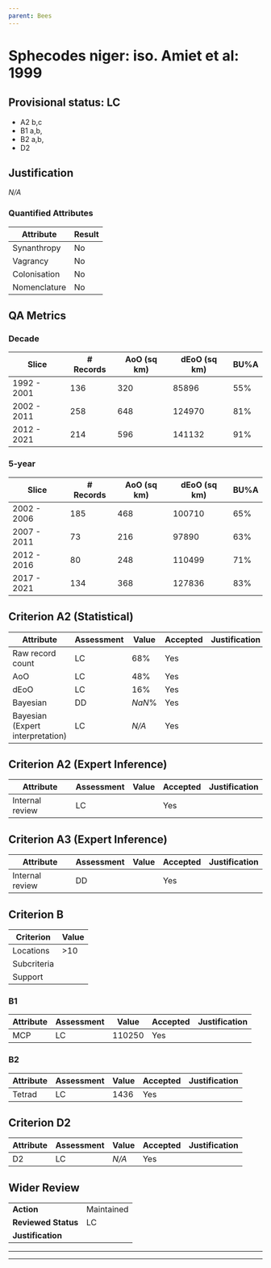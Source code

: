 ```yaml
---
parent: Bees
---
```

# Sphecodes niger: iso. Amiet et al: 1999
## Provisional status: LC
- A2 b,c
- B1 a,b, 
- B2 a,b, 
- D2

## Justification
*N/A*
### Quantified Attributes
|Attribute|Result|
|---|---|
|Synanthropy|No|
|Vagrancy|No|
|Colonisation|No|
|Nomenclature|No|
## QA Metrics
### Decade
| Slice | # Records | AoO (sq km) | dEoO (sq km) |BU%A |
|---|---|---|---|---|
|1992 - 2001|136|320|85896|55%|
|2002 - 2011|258|648|124970|81%|
|2012 - 2021|214|596|141132|91%|
### 5-year
| Slice | # Records | AoO (sq km) | dEoO (sq km) |BU%A |
|---|---|---|---|---|
|2002 - 2006|185|468|100710|65%|
|2007 - 2011|73|216|97890|63%|
|2012 - 2016|80|248|110499|71%|
|2017 - 2021|134|368|127836|83%|
## Criterion A2 (Statistical)
|Attribute|Assessment|Value|Accepted|Justification
|---|---|---|---|---|
|Raw record count|LC|68%|Yes||
|AoO|LC|48%|Yes||
|dEoO|LC|16%|Yes||
|Bayesian|DD|*NaN*%|Yes||
|Bayesian (Expert interpretation)|LC|*N/A*|Yes||
## Criterion A2 (Expert Inference)
|Attribute|Assessment|Value|Accepted|Justification
|---|---|---|---|---|
|Internal review|LC||Yes||
## Criterion A3 (Expert Inference)
|Attribute|Assessment|Value|Accepted|Justification
|---|---|---|---|---|
|Internal review|DD||Yes||
## Criterion B
|Criterion| Value|
|---|---|
|Locations|>10|
|Subcriteria||
|Support||
### B1
|Attribute|Assessment|Value|Accepted|Justification
|---|---|---|---|---|
|MCP|LC|110250|Yes||
### B2
|Attribute|Assessment|Value|Accepted|Justification
|---|---|---|---|---|
|Tetrad|LC|1436|Yes||
## Criterion D2
|Attribute|Assessment|Value|Accepted|Justification
|---|---|---|---|---|
|D2|LC|*N/A*|Yes||
## Wider Review
|  |  |
|---|---|
|**Action**|Maintained|
|**Reviewed Status**|LC|
|**Justification**||
---
 ---
 <br><br>
 

